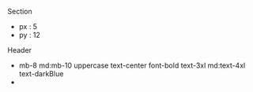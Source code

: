 Section

- px : 5
- py : 12

Header

- mb-8 md:mb-10 uppercase text-center font-bold text-3xl md:text-4xl text-darkBlue
-
